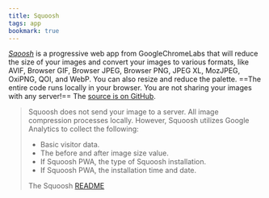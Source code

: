 ```yaml
---
title: Squoosh
tags: app
bookmark: true
---
```

[<cite>Sqoosh</cite>](https://squoosh.app) is a progressive web app from GoogleChromeLabs that will reduce the size of your images and convert your images to various formats, like AVIF, Browser GIF, Browser JPEG, Browser PNG, JPEG XL, MozJPEG, OxiPNG, QOI, and WebP. You can also resize and reduce the palette. ==The entire code runs locally in your browser. You are not sharing your images with any server!== The [source is on GitHub](https://github.com/GoogleChromeLabs/squoosh).

> Squoosh does not send your image to a server. All image compression processes locally.  However, Squoosh utilizes Google Analytics to collect the following:
>
> - Basic visitor data.
> - The before and after image size value.
> - If Squoosh PWA, the type of Squoosh installation.
> - If Squoosh PWA, the installation time and date.
> <footer>The Squoosh <a href="https://github.com/GoogleChromeLabs/squoosh/blob/dev/README.md#privacy ">README</a></footer>
